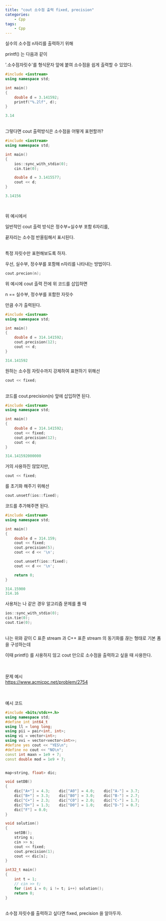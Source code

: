 ```yaml
---
title: "cout 소수점 출력 fixed, precision"
categories:
    - Cpp
tags:
    - Cpp
---
```


실수의 소수점 n자리를 출력하기 위해

printf() 는 다음과 같이 

'.소수점자릿수'를 형식문자 앞에 붙여 소수점을 쉽게 출력할 수 있었다.
<br>

```cpp
#include <iostream>
using namespace std;

int main()
{
    double d = 3.141592;
    printf("%.2lf", d);
}
```
```cpp
3.14
```

<br>
그렇다면 cout 출력방식은 소수점을 어떻게 표현할까?
<br>

```cpp
#include <iostream>
using namespace std;

int main()
{
    ios::sync_with_stdio(0);
    cin.tie(0);

    double d = 3.1415577;
    cout << d;
}
```
```cpp
3.14156
```
<br>

위 예시에서

일반적인 cout 출력 방식은 정수부+실수부 포함 6자리를,

끝자리는 소수점 반올림해서 표시된다.


<br>
특정 자릿수만 표현해보도록 하자.

우선, 실수부, 정수부를 포함해 n자리를 나타내는 방법이다.

```cpp
cout.precion(n);
```

위 예시에 cout 출력 전에 위 코드를 삽입하면

n == 실수부, 정수부를 포함한 자릿수

만큼 수가 출력된다.
<br>

```cpp
#include <iostream>
using namespace std;

int main()
{
	double d = 314.141592;
	cout.precision(12);
	cout << d;
}
```
```cpp
314.141592
```


원하는 소수점 자릿수까지 강제하여 표현하기 위해선
```cpp
cout << fixed;
```
<br>
코드를 cout.precision(n) 앞에 삽입하면 된다.
<br>

```cpp
#include <iostream>
using namespace std;

int main()
{
	double d = 314.141592;
	cout << fixed;
	cout.precision(12);
	cout << d;
}
```
```cpp
314.141592000000
```

거의 사용하진 않았지만,

```cpp
cout << fixed;
```

를 초기화 해주기 위해선

```cpp
cout.unsetf(ios::fixed);
```

코드를 추가해주면 된다.


```cpp
#include <iostream>
using namespace std;

int main()
{
	double d = 314.159;
	cout << fixed;
	cout.precision(5);
	cout << d << '\n';

	cout.unsetf(ios::fixed);
	cout << d << '\n';

	return 0;
}
```
```cpp
314.15900
314.16
```


사용처는 나 같은 경우 알고리즘 문제를 풀 때 

```cpp
ios::sync_with_stdio(0);
cin.tie(0);
cout.tie(0);
```
<br>
나는 위와 같이 C 표준 stream 과 C++ 표준 stream 의 동기화를 끊는 형태로 기본 폼을 구성하는데

이때 printf() 를 사용하지 않고 cout 만으로 소수점을 출력하고 싶을 때 사용한다.


<br><br>
문제 예시
<br/>
<https://www.acmicpc.net/problem/2754>

<br><br>
예시 코드
<br>

```cpp
#include <bits/stdc++.h>
using namespace std;
#define int int64_t
using ll = long long;
using pii = pair<int, int>;
using vi = vector<int>;
using vvi = vector<vector<int>>;
#define yes cout << "YES\n";
#define no cout << "NO\n";
const int maxn = 1e9 + 7;
const double mod = 1e9 + 7;


map<string, float> dic;

void setDB()
{
	dic["A+"] = 4.3;	dic["A0"] = 4.0;	dic["A-"] = 3.7;
	dic["B+"] = 3.3;	dic["B0"] = 3.0;	dic["B-"] = 2.7;
	dic["C+"] = 2.3;	dic["C0"] = 2.0;	dic["C-"] = 1.7;
	dic["D+"] = 1.3;	dic["D0"] = 1.0;	dic["D-"] = 0.7;
	dic["F"] = 0.0;
}

void solution()
{
	setDB();
	string s;
	cin >> s;
	cout << fixed;
	cout.precision(1);
	cout << dic[s];
}

int32_t main()
{
	int t = 1;
	// cin >> t;
	for (int i = 0; i != t; i++) solution();
	return 0;
}
```

<br>
소수점 자릿수를 출력하고 싶다면 fixed, precision 을 알아두자.
